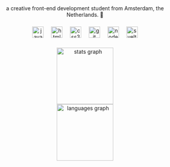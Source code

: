 <h2 align="center"></h2>

###

<p align="center">a creative front-end development student from Amsterdam, the Netherlands. 🌛</p>

###

<div align="center">
  <img src="https://cdn.jsdelivr.net/gh/devicons/devicon/icons/javascript/javascript-original.svg" height="30" alt="javascript logo"  />
  <img width="12" />
  <img src="https://cdn.jsdelivr.net/gh/devicons/devicon/icons/html5/html5-original.svg" height="30" alt="html5 logo"  />
  <img width="12" />
  <img src="https://cdn.jsdelivr.net/gh/devicons/devicon/icons/css3/css3-original.svg" height="30" alt="css3 logo"  />
  <img width="12" />
  <img src="https://cdn.jsdelivr.net/gh/devicons/devicon/icons/git/git-original.svg" height="30" alt="git logo"  />
  <img width="12" />
  <img src="https://cdn.jsdelivr.net/gh/devicons/devicon/icons/nodejs/nodejs-original.svg" height="30" alt="nodejs logo"  />
  <img width="12" />
  <img src="https://cdn.jsdelivr.net/gh/devicons/devicon/icons/svelte/svelte-original.svg" height="30" alt="svelte logo"  />
</div>

###

<div align="center">
  <img src="https://github-readme-stats.vercel.app/api?username=lainecedes&hide_title=false&hide_rank=true&show_icons=true&include_all_commits=true&count_private=true&disable_animations=false&theme=radical&locale=en&hide_border=false&custom_title=%F0%9F%8C%B8%20%20lainecedes'%20stats%20%F0%9F%8C%B8" height="150" alt="stats graph" /> <br>
  <img src="https://github-readme-stats.vercel.app/api/top-langs?username=lainecedes&locale=en&hide_title=false&layout=compact&card_width=320&langs_count=5&theme=radical&hide_border=false&custom_title=%E2%AD%90%EF%B8%8F%20languages%20%E2%AD%90%EF%B8%8F" height="150" alt="languages graph"/>
</div>

###
